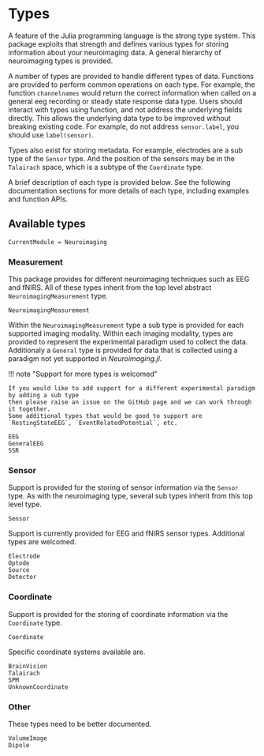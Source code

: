 # Types

A feature of the Julia programming language is the strong type system.
This package exploits that strength and defines various types for storing
information about your neuroimaging data. A general hierarchy of neuroimaging types is provided.

A number of types are provided to handle different types of data.
Functions are provided to perform common operations on each type.
For example, the function `channelnames` would return the correct
information when called on a general eeg recording or steady state response data type.
Users should interact with types using function, and not address the underlying
fields directly. This allows the underlying data type to be improved without breaking
existing code. For example, do not address `sensor.label`, you should use `label(sensor)`.

Types also exist for storing metadata. For example, electrodes
are a sub type of the `Sensor` type. And the position
of the sensors may be in the `Talairach` space, which is a subtype of
the `Coordinate` type.

A brief description of each type is provided below.
See the following documentation sections for more details of each type,
including examples and function APIs.


## Available types

```@meta
CurrentModule = Neuroimaging
```

### Measurement

This package provides for different neuroimaging techniques such as EEG and fNIRS.
All of these types inherit from the top level abstract `NeuroimagingMeasurement` type.

```@docs
NeuroimagingMeasurement
```

Within the `NeuroimagingMeasurement` type a sub type is provided for each supported imaging modality.
Within each imaging modality, types are provided to represent the experimental paradigm used to collect the data.
Additionaly a `General` type is provided for data that is collected using a paradigm not yet supported in _Neuroimaging.jl_.

!!! note "Support for more types is welcomed"

    If you would like to add support for a different experimental paradigm by adding a sub type
    then please raise an issue on the GitHub page and we can work through it together.
    Some additional types that would be good to support are `RestingStateEEG`, `EventRelatedPotential`, etc.

```@docs
EEG
GeneralEEG
SSR
```


### Sensor

Support is provided for the storing of sensor information via the `Sensor` type.
As with the neuroimaging type, several sub types inherit from this top level type.

```@docs
Sensor
```

Support is currently provided for EEG and fNIRS sensor types.
Additional types are welcomed.

```@docs
Electrode
Optode
Source
Detector
```


### Coordinate

Support is provided for the storing of coordinate information via the `Coordinate` type.

```@docs
Coordinate
```

Specific coordinate systems available are.

```@docs
BrainVision 
Talairach
SPM
UnknownCoordinate
```


### Other

These types need to be better documented.

```@docs
VolumeImage
Dipole
```
